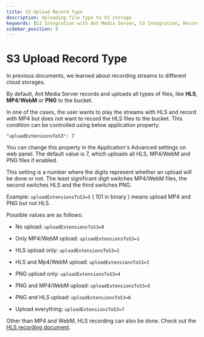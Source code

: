 ```yaml
---
title: S3 Upload Record Type
description: Uploading file type to S3 storage
keywords: [S3 Integration with Ant Media Server, S3 Integration, Record streams to cloud storage, Ant Media Server Documentation, Ant Media Server Tutorials]
sidebar_position: 8
---
```


# S3 Upload Record Type

In previous documents, we learned about recording streams to different cloud storages.

By default, Ant Media Server records and uploads all types of files, like **HLS**, **MP4**/**WebM** or **PNG** to the bucket. 

In one of the cases, the user wants to play the streams with HLS and record with MP4 but does not want to record the HLS files to the bucket. This condition can be controlled using below application property.

`"uploadExtensionsToS3": 7`
  
You can change this property in the Application's Advanced settings on web panel. The default value is 7, which uploads all HLS, MP4/WebM and PNG files if enabled.

This setting is a number where the digits represent whether an upload will be done or not. The least significant digit switches MP4/WebM files, the second switches HLS and the third switches PNG.

Example: `uploadExtensionsToS3=5` ( 101 in binary ) means upload MP4 and PNG but not HLS.

Possible values are as follows:

 - No upload: `uploadExtensionsToS3=0`
 
 - Only MP4/WebM upload: `uploadExtensionsToS3=1`

 - HLS upload only: `uploadExtensionsToS3=2`

 - HLS and Mp4/WebM upload: `uploadExtensionsToS3=3`

 - PNG upload only: `uploadExtensionsToS3=4`

 - PNG and MP4/WebM upload: `uploadExtensionsToS3=5`

 - PNG and HLS upload: `uploadExtensionsToS3=6`

 - Upload everything: `uploadExtensionsToS3=7`


Other than MP4 and WebM, HLS recording can also be done. Check out the [HLS recording document](https://antmedia.io/docs/guides/playing-live-stream/hls-playing/#save-hls-records).
